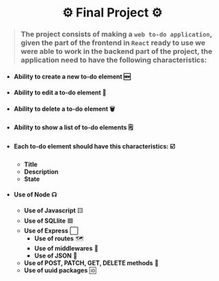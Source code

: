 <h1 align="center">⚙️ Final Project ⚙️</h1>

>### The project consists of making a `web to-do application`, given the part of the frontend in `React` ready to use we were able to work in the backend part of the project, the application need to have the following characteristics:

- #### Ability to create a new to-do element 🆕
- #### Ability to edit a to-do element 📝
- #### Ability to delete a to-do element 🗑️
- #### Ability to show a list of to-do elements 🗒️
- #### Each to-do element should have this characteristics: ☑️
  - **Title**
  - **Description**
  - **State**
- #### Use of Node ☊
  - **Use of Javascript** 🟨
  - **Use of SQLlite** 🟦
  - **Use of Express** ⬜
    - **Use of routes** 🗺️
    - **Use of middlewares** 🚧
    - **Use of JSON** 🔑
  - **Use of POST, PATCH, GET, DELETE methods** 🔗
  - **Use of uuid packages** 🆔
